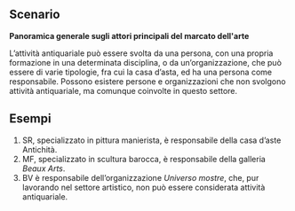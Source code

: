 ## Scenario

**Panoramica generale sugli attori principali del marcato dell'arte**

L’attività antiquariale può essere svolta da una persona, con una propria formazione in una determinata disciplina, o da un’organizzazione, che può essere di varie tipologie, fra cui la casa d’asta, ed ha una persona come responsabile. Possono esistere persone e organizzazioni che non svolgono attività antiquariale, ma comunque coinvolte in questo settore.

## Esempi

1) SR, specializzato in pittura manierista, è responsabile della casa d’aste <i></i>Antichità</i>. 
2) MF, specializzato in scultura barocca, è responsabile della galleria <i>Beaux Arts</i>.
3) BV è responsabile dell’organizzazione <i>Universo mostre</i>, che, pur lavorando nel settore artistico, non può essere considerata attività antiquariale.


